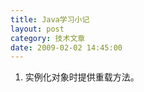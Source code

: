 ```yaml
---
title: Java学习小记
layout: post
category: 技术文章
date: 2009-02-02 14:45:00
---
```


1. 实例化对象时提供重载方法。

<div class="cnblogs_code"><!--

Code highlighting produced by Actipro CodeHighlighter (freeware)

http://www.CodeHighlighter.com/

--><span style="color: #000000;">Thread&nbsp;thr&nbsp;</span><span style="color: #000000;">=</span><span style="color: #000000;">&nbsp;</span><span style="color: #0000ff;">new</span><span style="color: #000000;">&nbsp;Thread()&nbsp;{

&nbsp;&nbsp;&nbsp;&nbsp;&nbsp;&nbsp;</span><span style="color: #0000ff;">public</span><span style="color: #000000;">&nbsp;</span><span style="color: #0000ff;">void</span><span style="color: #000000;">&nbsp;run()&nbsp;{

&nbsp;&nbsp;&nbsp;&nbsp;&nbsp;&nbsp;&nbsp;&nbsp;![](http://www.cnblogs.com/Images/dot.gif)

&nbsp;&nbsp;&nbsp;&nbsp;&nbsp;&nbsp;}&nbsp;

};</span></div>
